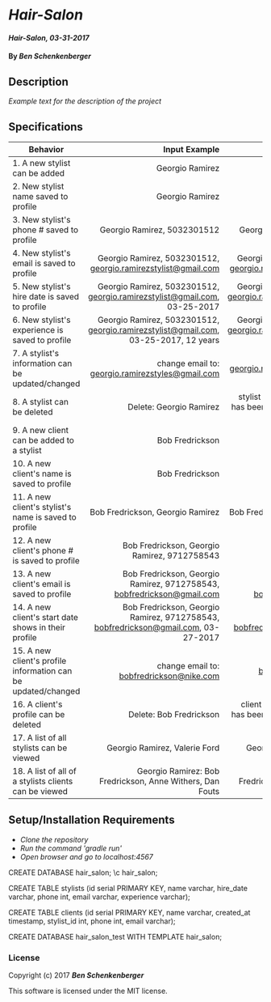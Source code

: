 # _Hair-Salon_

#### _Hair-Salon, 03-31-2017_

#### By _**Ben Schenkenberger**_

## Description
_Example text for the description of the project_


## Specifications

| Behavior                   | Input Example     | Output Example    |
| -------------------------- | -----------------:| -----------------:|
| 1. A new stylist can be added | Georgio Ramirez | Georgio Ramirez |
| 2. New stylist name saved to profile | Georgio Ramirez | Georgio Ramirez |
| 3. New stylist's phone # saved to profile | Georgio Ramirez, 5032301512 | Georgio Ramirez, 5032301512 |
| 4. New stylist's email is saved to profile | Georgio Ramirez, 5032301512, georgio.ramirezstylist@gmail.com | Georgio Ramirez, 5032301512, georgio.ramirezstylist@gmail.com |
| 5. New stylist's hire date is saved to profile | Georgio Ramirez, 5032301512, georgio.ramirezstylist@gmail.com, 03-25-2017 | Georgio Ramirez, 5032301512, georgio.ramirezstylist@gmail.com, 03-25-2017 |
| 6. New stylist's experience is saved to profile | Georgio Ramirez, 5032301512, georgio.ramirezstylist@gmail.com, 03-25-2017, 12 years | Georgio Ramirez, 5032301512, georgio.ramirezstylist@gmail.com, 03-25-2017, 12 years |
| 7. A stylist's information can be updated/changed | change email to: georgio.ramirezstyles@gmail.com | georgio.ramirezstyles@gmail.com |
| 8. A stylist can be deleted | Delete: Georgio Ramirez | stylist name: "Georgio Ramirez" has been deleted from your list of active stylists |
| 9. A new client can be added to a stylist | Bob Fredrickson | Bob Fredrickson |
| 10. A new client's name is saved to profile | Bob Fredrickson | Bob Fredrickson |
| 11. A new client's stylist's name is saved to profile | Bob Fredrickson, Georgio Ramirez | Bob Fredrickson, Georgio Ramirez |
| 12. A new client's phone # is saved to profile | Bob Fredrickson, Georgio Ramirez, 9712758543 | Bob Fredrickson, Georgio Ramirez, 9712758543 |
| 13. A new client's email is saved to profile | Bob Fredrickson, Georgio Ramirez, 9712758543, bobfredrickson@gmail.com | Bob Fredrickson, Georgio Ramirez, 9712758543, bobfredrickson@gmail.com |
| 14. A new client's start date shows in their profile | Bob Fredrickson, Georgio Ramirez, 9712758543, bobfredrickson@gmail.com, 03-27-2017 | Bob Fredrickson, Georgio Ramirez, 9712758543, bobfredrickson@gmail.com, 03-27-2017 |
| 15. A new client's profile information can be updated/changed | change email to: bobfredrickson@nike.com | bobfredrickson@nike.com |
| 16. A client's profile can be deleted | Delete: Bob Fredrickson | client name: "Bob Fredrickson" has been deleted from your list of current clients |
| 17. A list of all stylists can be viewed | Georgio Ramirez, Valerie Ford | Georgio Ramirez, Valerie Ford |
| 18. A list of all of a stylists clients can be viewed | Georgio Ramirez: Bob Fredrickson, Anne Withers, Dan Fouts | Georgio Ramirez: Bob Fredrickson, Anne Withers, Dan Fouts |

## Setup/Installation Requirements

* _Clone the repository_
* _Run the command 'gradle run'_
* _Open browser and go to localhost:4567_

CREATE DATABASE hair_salon;
\c hair_salon;

CREATE TABLE stylists (id serial PRIMARY KEY, name varchar, hire_date varchar, phone int, email varchar, experience varchar);

CREATE TABLE clients (id serial PRIMARY KEY, name varchar, created_at timestamp, stylist_id int, phone int, email varchar);

CREATE DATABASE hair_salon_test WITH TEMPLATE hair_salon;

### License

Copyright (c) 2017 **_Ben Schenkenberger_**

This software is licensed under the MIT license.

